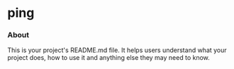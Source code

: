 ping
====

### About

This is your project's README.md file. It helps users understand what your
project does, how to use it and anything else they may need to know.
